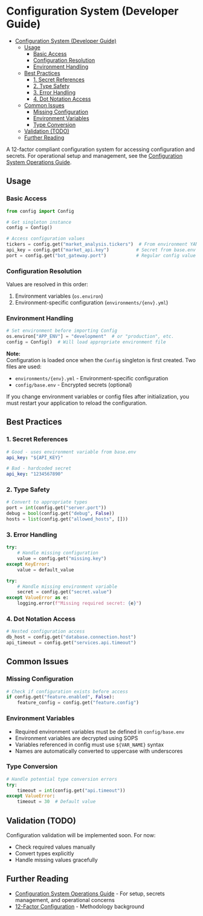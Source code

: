 # Configuration System (Developer Guide)

- [Configuration System (Developer Guide)](#configuration-system-developer-guide)
  - [Usage](#usage)
    - [Basic Access](#basic-access)
    - [Configuration Resolution](#configuration-resolution)
    - [Environment Handling](#environment-handling)
  - [Best Practices](#best-practices)
    - [1. Secret References](#1-secret-references)
    - [2. Type Safety](#2-type-safety)
    - [3. Error Handling](#3-error-handling)
    - [4. Dot Notation Access](#4-dot-notation-access)
  - [Common Issues](#common-issues)
    - [Missing Configuration](#missing-configuration)
    - [Environment Variables](#environment-variables)
    - [Type Conversion](#type-conversion)
  - [Validation (TODO)](#validation-todo)
  - [Further Reading](#further-reading)

A 12-factor compliant configuration system for accessing configuration and secrets. For operational setup and management, see the [Configuration System Operations Guide](../../config/README.md).

## Usage

### Basic Access
```python
from config import Config

# Get singleton instance
config = Config()

# Access configuration values
tickers = config.get("market_analysis.tickers")  # From environment YAML
api_key = config.get("market_api.key")          # Secret from base.env
port = config.get("bot_gateway.port")           # Regular config value
```

### Configuration Resolution
Values are resolved in this order:
1. Environment variables (`os.environ`)
2. Environment-specific configuration (`environments/{env}.yml`)

### Environment Handling
```python
# Set environment before importing Config
os.environ["APP_ENV"] = "development"  # or "production", etc.
config = Config()  # Will load appropriate environment file
```

**Note:**  
Configuration is loaded once when the `Config` singleton is first created.
Two files are used:
- `environments/{env}.yml` - Environment-specific configuration
- `config/base.env` - Encrypted secrets (optional)

If you change environment variables or config files after initialization, you must restart your application to reload the configuration.

## Best Practices

### 1. Secret References
```yaml
# Good - uses environment variable from base.env
api_key: "${API_KEY}"

# Bad - hardcoded secret
api_key: "1234567890"
```

### 2. Type Safety
```python
# Convert to appropriate types
port = int(config.get("server.port"))
debug = bool(config.get("debug", False))
hosts = list(config.get("allowed_hosts", []))
```

### 3. Error Handling
```python
try:
    # Handle missing configuration
    value = config.get("missing.key")
except KeyError:
    value = default_value

try:
    # Handle missing environment variable
    secret = config.get("secret.value")
except ValueError as e:
    logging.error(f"Missing required secret: {e}")
```

### 4. Dot Notation Access
```python
# Nested configuration access
db_host = config.get("database.connection.host")
api_timeout = config.get("services.api.timeout")
```

## Common Issues

### Missing Configuration
```python
# Check if configuration exists before access
if config.get("feature.enabled", False):
    feature_config = config.get("feature.config")
```

### Environment Variables
- Required environment variables must be defined in `config/base.env`
- Environment variables are decrypted using SOPS
- Variables referenced in config must use `${VAR_NAME}` syntax
- Names are automatically converted to uppercase with underscores

### Type Conversion
```python
# Handle potential type conversion errors
try:
    timeout = int(config.get("api.timeout"))
except ValueError:
    timeout = 30  # Default value
```

## Validation (TODO)
Configuration validation will be implemented soon. For now:
- Check required values manually
- Convert types explicitly
- Handle missing values gracefully

## Further Reading
- [Configuration System Operations Guide](../../config/README.md) - For setup, secrets management, and operational concerns
- [12-Factor Configuration](https://12factor.net/config) - Methodology background

